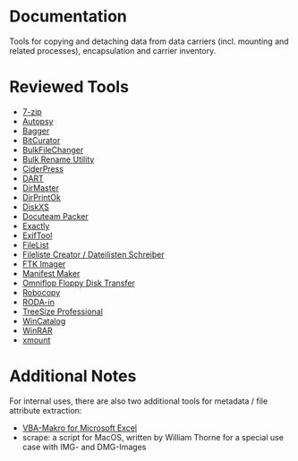 # Documentation
Tools for copying and detaching data from data carriers (incl. mounting and related processes), encapsulation and carrier inventory. 

# Reviewed Tools
- [7-zip](./7-zip.md)
- [Autopsy](./autopsy.md)
- [Bagger](./bagger.md)
- [BitCurator](./bitcurator.md)
- [BulkFileChanger](./bulkfilechanger.md)
- [Bulk Rename Utility](./bulkrenameutility.md)
- [CiderPress](./ciderpress.md)
- [DART](./dart.md)
- [DirMaster](./dirmaster.md)
- [DirPrintOk](./dirprintok.md)
- [DiskXS](./diskxs.md)
- [Docuteam Packer](./docuteampacker.md)
- [Exactly](./exactly.md)
- [ExifTool](./exiftool.md)
- [FileList](./filelist.md)
- [Fileliste Creator / Dateilisten Schreiber](./filelistcreator.md)
- [FTK Imager](./ftkimager.md)
- [Manifest Maker](./manifestmaker.md)
- [Omniflop Floppy Disk Transfer](./omniflop.md)
- [Robocopy](./robocopy.md)
- [RODA-in](./rodain.md)
- [TreeSize Professional](./treesizeprofessional.md)
- [WinCatalog](./wincatalog.md)
- [WinRAR](./winrar.md)
- [xmount](./xmount.md)

# Additional Notes
For internal uses, there are also two additional tools for metadata / file attribute extraction:
- [VBA-Makro for Microsoft Excel](/data-inventory)
- scrape: a script for MacOS, written by William Thorne for a special use case with IMG- and DMG-Images
